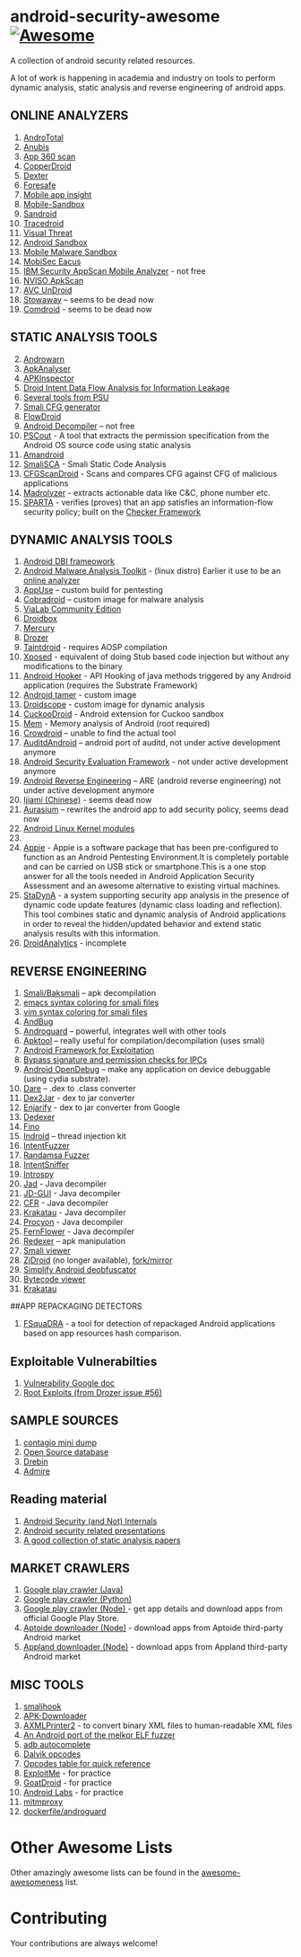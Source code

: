 android-security-awesome [![Awesome](https://cdn.rawgit.com/sindresorhus/awesome/d7305f38d29fed78fa85652e3a63e154dd8e8829/media/badge.svg)](https://github.com/sindresorhus/awesome)
========================

A collection of android security related resources.

A lot of work is happening in academia and industry on tools to perform dynamic analysis, static analysis and reverse engineering of android apps.


## ONLINE ANALYZERS

1. [AndroTotal](http://andrototal.org/)
2. [Anubis](http://anubis.iseclab.org/)
3. [App 360 scan](http://www.app360scan.com/)
4. [CopperDroid](http://copperdroid.isg.rhul.ac.uk/copperdroid/)
6. [Dexter](https://dexter.bluebox.com/)
7. [Foresafe](http://www.foresafe.com/scan)
8. [Mobile app insight](http://www.mobile-app-insight.org)
9. [Mobile-Sandbox](http://mobile-sandbox.com)
10. [Sandroid](http://sanddroid.xjtu.edu.cn/)
11. [Tracedroid](http://tracedroid.few.vu.nl/)
12. [Visual Threat](http://www.visualthreat.com/)
13. [Android Sandbox](http://www.androidsandbox.net/)
14. [Mobile Malware Sandbox](http://www.mobilemalware.com.br/analysis/index_en.php)
15. [MobiSec Eacus](http://www.mobiseclab.org/eacus.jsp)
15. [IBM Security AppScan Mobile Analyzer](https://appscan.bluemix.net/mobileAnalyzer) - not free
16. [NVISO ApkScan](http://apkscan.nviso.be/)
17. [AVC UnDroid](http://www.av-comparatives.org/avc-analyzer/)
14. [Stowaway](http://www.android-permissions.org/) – seems to be dead now
15. [Comdroid](http://www.comdroid.org/) - seems to be dead now

## STATIC ANALYSIS TOOLS

2. [Androwarn](https://github.com/maaaaz/androwarn/)
3. [ApkAnalyser](https://github.com/sonyxperiadev/ApkAnalyser)
4. [APKInspector](https://github.com/honeynet/apkinspector/)
5. [Droid Intent Data Flow Analysis for Information Leakage](https://www.cert.org/secure-coding/tools/didfail.cfm)
6. [Several tools from PSU](http://siis.cse.psu.edu/tools.html)
7. [Smali CFG generator](http://code.google.com/p/smali-cfgs/)
8. [FlowDroid](http://sseblog.ec-spride.de/tools/flowdroid/)
9. [Android Decompiler](http://www.android-decompiler.com/) – not free
10. [PSCout](http://pscout.csl.toronto.edu/) - A tool that extracts the permission specification from the Android OS source code using static analysis
11. [Amandroid](http://amandroid.sireum.org/)
12. [SmaliSCA](https://github.com/dorneanu/smalisca) - Smali Static Code Analysis
13. [CFGScanDroid](https://github.com/douggard/CFGScanDroid) - Scans and compares CFG against CFG of malicious applications
14. [Madrolyzer](https://github.com/maldroid/maldrolyzer) - extracts actionable data like C&C, phone number etc.
15. [SPARTA](http://www.cs.washington.edu/sparta) - verifies (proves) that an app satisfies an information-flow security policy; built on the [Checker Framework](http://checkerframework.org/)

## DYNAMIC ANALYSIS TOOLS

1. [Android DBI frameowork](http://www.mulliner.org/blog/blosxom.cgi/security/androiddbiv02.html)
2. [Android Malware Analysis Toolkit](http://www.mobilemalware.com.br/amat/download.html) - (linux distro) Earlier it use to be an [online analyzer](http://dunkelheit.com.br/amat/analysis/index_en.html)
5. [AppUse](https://appsec-labs.com/AppUse) – custom build for pentesting
7. [Cobradroid](http://thecobraden.com/projects/cobradroid/) – custom image for malware analysis
8. [ViaLab Community Edition](https://viaforensics.com/product-updates/introducing-vialab-community-edition.html)
9. [Droidbox](http://code.google.com/p/droidbox/)
10. [Mercury](http://labs.mwrinfosecurity.com/tools/2012/03/16/mercury/)
11. [Drozer](https://labs.mwrinfosecurity.com/tools/drozer/)
12. [Taintdroid](http://appanalysis.org/download.html) - requires AOSP compilation
13. [Xposed](http://forum.xda-developers.com/showthread.php?t=1574401) - equivalent of doing Stub based code injection but without any modifications to the binary
15. [Android Hooker](https://github.com/AndroidHooker/hooker) - API Hooking of java methods triggered by any Android application (requires the Substrate Framework)
16. [Android tamer](https://androidtamer.com/) - custom image
17. [Droidscope](https://code.google.com/p/decaf-platform/wiki/DroidScope) - custom image for dynamic analysis
18. [CuckooDroid](https://github.com/idanr1986/cuckoo-droid) - Android extension for Cuckoo sandbox
19. [Mem](https://github.com/MobileForensicsResearch/mem) - Memory analysis of Android (root required)
16. [Crowdroid](http://www.ida.liu.se/labs/rtslab/publications/2011/spsm11-burguera.pdf) – unable to find the actual tool
16. [AuditdAndroid](https://github.com/nwhusted/AuditdAndroid) – android port of auditd, not under active development anymore
16. [Android Security Evaluation Framework](https://code.google.com/p/asef/) - not under active development anymore
18. [Android Reverse Engineering](https://redmine.honeynet.org/projects/are/wiki) – ARE (android reverse engineering) not under active development anymore
19. [Ijiami (Chinese)](http://safe.ijiami.cn/) - seems dead now
16. [Aurasium](http://www.aurasium.com/) – rewrites the android app to add security policy, seems dead now
17. [Android Linux Kernel modules](https://github.com/strazzere/android-lkms)
18.
18. [Appie](http://manifestsecurity.com/appie/) - Appie is a software package that has been pre-configured to function as an Android Pentesting Environment.It is completely portable and can be carried on USB stick or smartphone.This is a one stop answer for all the tools needed in Android Application Security Assessment and an awesome alternative to existing virtual machines.
19. [StaDynA](https://github.com/zyrikby/StaDynA) - a system supporting security app analysis in the presence of dynamic code update features (dynamic class loading and reflection). This tool combines static and dynamic analysis of Android applications in order to reveal the hidden/updated behavior and extend static analysis results with this information.
20. [DroidAnalytics](https://github.com/zhengmin1989/DroidAnalytics) - incomplete

## REVERSE ENGINEERING

1. [Smali/Baksmali](http://code.google.com/p/smali/) – apk decompilation
3. [emacs syntax coloring for smali files](https://github.com/strazzere/Emacs-Smali)
4. [vim syntax coloring for smali files](http://codetastrophe.com/smali.vim)
5. [AndBug](https://github.com/swdunlop/AndBug)
6. [Androguard](https://github.com/androguard/androguard) – powerful, integrates well with other tools
7. [Apktool](http://code.google.com/p/android-apktool/) – really useful for compilation/decompilation (uses smali)
8. [Android Framework for Exploitation](https://github.com/xysec/AFE)
9. [Bypass signature and permission checks for IPCs](https://github.com/iSECPartners/Android-KillPermAndSigChecks)
10. [Android OpenDebug](https://github.com/iSECPartners/Android-OpenDebug) – make any application on device debuggable (using cydia substrate).
11. [Dare](http://siis.cse.psu.edu/dare/index.html) – .dex to .class converter
12. [Dex2Jar](http://code.google.com/p/dex2jar/) - dex to jar converter
13. [Enjarify](https://github.com/google/enjarify) - dex to jar converter from Google
13. [Dedexer](http://dedexer.sourceforge.net)
14. [Fino](https://github.com/sysdream/fino)
15. [Indroid](https://bitbucket.org/aseemjakhar/indroid) – thread injection kit
16. [IntentFuzzer](https://www.isecpartners.com/tools/mobile-security/intent-fuzzer.aspx)
17. [Randamsa Fuzzer](https://github.com/anestisb/radamsa-android)
17. [IntentSniffer](https://www.isecpartners.com/tools/mobile-security/intent-sniffer.aspx)
18. [Introspy](https://github.com/iSECPartners/Introspy-Android)
19. [Jad]( http://www.varaneckas.com/jad) - Java decompiler
20. [JD-GUI](https://github.com/java-decompiler/jd-gui) - Java decompiler
21. [CFR](http://www.benf.org/other/cfr/) - Java decompiler
22. [Krakatau](https://github.com/Storyyeller/Krakatau) - Java decompiler
23. [Procyon](https://bitbucket.org/mstrobel/procyon/wiki/Java%20Decompiler) - Java decompiler
24. [FernFlower](https://github.com/fesh0r/fernflower) - Java decompiler
21. [Redexer](https://github.com/plum-umd/redexer) – apk manipulation
22. [Smali viewer](http://blog.avlyun.com/wp-content/uploads/2014/04/SmaliViewer.zip)
23. [ZjDroid](https://github.com/BaiduSecurityLabs/ZjDroid) (no longer available), [fork/mirror](https://github.com/yangbean9/ZjDroid)
24. [Simplify Android deobfuscator](https://github.com/CalebFenton/simplify)
25. [Bytecode viewer](https://github.com/Konloch/bytecode-viewer)
26. [Krakatau](https://github.com/Storyyeller/Krakatau)

##APP REPACKAGING DETECTORS

1. [FSquaDRA](https://github.com/zyrikby/FSquaDRA) - a tool for detection of repackaged Android applications based on app resources hash comparison.

## Exploitable Vulnerabilties

1. [Vulnerability Google
   doc](https://docs.google.com/spreadsheet/pub?key=0Am5hHW4ATym7dGhFU1A4X2lqbUJtRm1QSWNRc3E0UlE&single=true&gid=0&output=html)
2. [Root Exploits (from Drozer issue
   #56)](https://github.com/mwrlabs/drozer/issues/56)

## SAMPLE SOURCES

1. [contagio mini dump](http://contagiominidump.blogspot.com)
2. [Open Source database](http://code.google.com/p/androguard/wiki/DatabaseAndroidMalwares)
3. [Drebin](http://user.informatik.uni-goettingen.de/~darp/drebin/)
4. [Admire](http://admire.necst.it/)

## Reading material

1. [Android Security (and Not) Internals](http://www.zhauniarovich.com/pubs.html)
2. [Android security related presentations](https://github.com/jacobsoo/AndroidSlides)
3. [A good collection of static analysis papers](http://tthtlc.wordpress.com/2011/09/01/static-analysis-of-android-applications/)

## MARKET CRAWLERS

1. [Google play crawler (Java)](https://github.com/Akdeniz/google-play-crawler)
2. [Google play crawler (Python)](https://github.com/egirault/googleplay-api)
2. [Google play crawler (Node) ](https://github.com/dweinstein/node-google-play) - get app details and download apps from official Google Play Store.
3. [Aptoide downloader (Node)](https://github.com/dweinstein/node-aptoide) - download apps from Aptoide third-party Android market
4. [Appland downloader (Node)](https://github.com/dweinstein/node-appland) - download apps from Appland third-party Android market

## MISC TOOLS

1. [smalihook](http://androidcracking.blogspot.com/2011/03/original-smalihook-java-source.html)
2. [APK-Downloader](http://codekiem.com/2012/02/24/apk-downloader/)
3. [AXMLPrinter2](http://code.google.com/p/android4me/downloads/detail?name=AXMLPrinter2.jar) - to convert binary XML files to human-readable XML files
4. [An Android port of the melkor ELF fuzzer](https://github.com/anestisb/melkor-android)
5. [adb autocomplete](https://romannurik-code.googlecode.com/git/bash_completion/adb)
6. [Dalvik opcodes](http://pallergabor.uw.hu/androidblog/dalvik_opcodes.html)
7. [Opcodes table for quick reference](http://xchg.info/corkami/opcodes_tables.pdf)
9. [ExploitMe](http://securitycompass.github.io/AndroidLabs/setup.html) - for practice
10. [GoatDroid](https://github.com/jackMannino/OWASP-GoatDroid-Project) - for practice
11. [Android Labs](http://securitycompass.github.io/AndroidLabs/setup.html) - for practice
12. [mitmproxy](https://github.com/mitmproxy/mitmproxy)
13. [dockerfile/androguard](https://github.com/dweinstein/dockerfile-androguard)

# Other Awesome Lists
Other amazingly awesome lists can be found in the
[awesome-awesomeness](https://github.com/bayandin/awesome-awesomeness) list.

# Contributing
Your contributions are always welcome!
 
